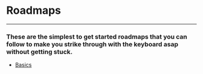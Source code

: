 # Roadmaps
******
### These are the simplest to get started roadmaps that you can follow to make you strike through with the keyboard asap without getting stuck.
- [Basics]()
